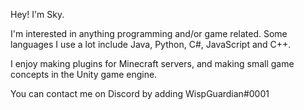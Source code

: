 Hey! I'm Sky.

I'm interested in anything programming and/or game related. Some languages I use a lot include Java, Python, C#, JavaScript and C++.

I enjoy making plugins for Minecraft servers, and making small game concepts in the Unity game engine.

You can contact me on Discord by adding WispGuardian#0001

<!---
WispSky/WispSky is a ✨ special ✨ repository because its `README.md` (this file) appears on your GitHub profile.
You can click the Preview link to take a look at your changes.
--->
